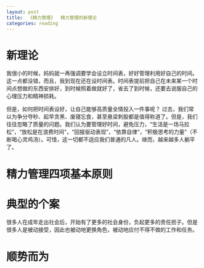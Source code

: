 ```yaml
---
layout: post
title:  《精力管理》  精力管理的新理论
categories: reading
---
```


# 新理论

我很小的时候，妈妈就一再强调要学会设立时间表，好好管理利用好自己的时间。这一点都没错，而且，我到现在还在设时间表。时间表提前把自己在未来某一个时间点想做的东西安排好，到时候照着做就好了，省去了到时候，还要去说服自己的心理压力和精神损耗。

但是，如何把时间表设好，让自己能够高质量全情投入一件事呢？ 过去，我们常以为争分夺秒、起早贪黑、废寝忘食，甚至悬梁刺股都是值得称道了。但是，我们往往忽略了质量的问题。我们认为要管理好时间，避免压力，“生活是一场马拉松”，“放松是在浪费时间”，“回报驱动表现”，“依靠自律”，“积极思考的力量”（不断喝心灵鸡汤）。可惜，这一切都不适应我们普通的凡人。继而，越来越多人躺平了。



# 精力管理四项基本原则



# 典型的个案

很多人在成年走出社会后，开始有了更多的社会身份，负起更多的责任担子。但是很多人是被动接受，因此也被动地更换角色，被动地应付不得不做的工作和任务。

# 顺势而为


<!--stackedit_data:
eyJoaXN0b3J5IjpbLTQyMTk3OTc4Nl19
-->